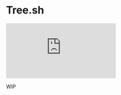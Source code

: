 # Tree.sh

![Travis (.com)](https://img.shields.io/travis/com/edkalrio/Tree.sh?label=ShellCheck)

WIP
